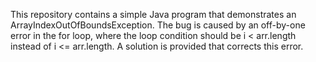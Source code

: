 This repository contains a simple Java program that demonstrates an ArrayIndexOutOfBoundsException.  The bug is caused by an off-by-one error in the for loop, where the loop condition should be i < arr.length instead of i <= arr.length.  A solution is provided that corrects this error.